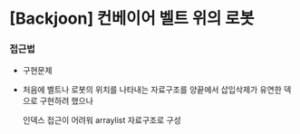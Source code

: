 # [Backjoon] 컨베이어 벨트 위의 로봇

### 접근법

- 구현문제
- 처음에 벨트나 로봇의 위치를 나타내는 자료구조를 양끝에서 삽입삭제가 유연한 덱으로 구현하려 했으나

  인덱스 접근이 어려워 arraylist 자료구조로 구성
